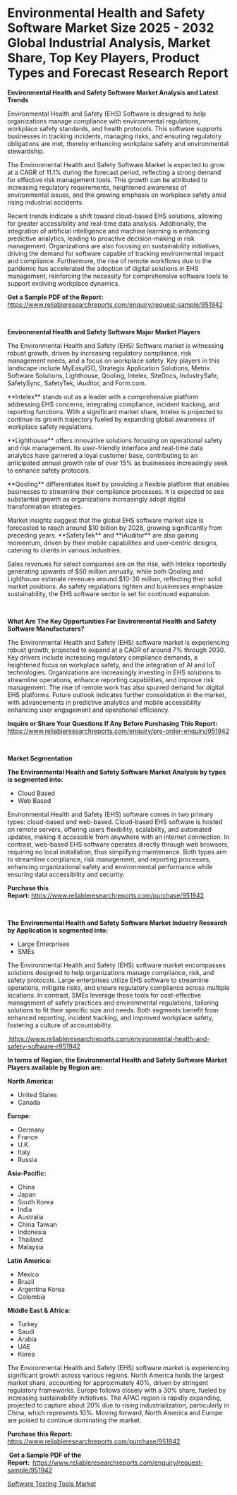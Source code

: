 <p><h1>Environmental Health and Safety Software Market Size 2025 - 2032 Global Industrial Analysis, Market Share, Top Key Players, Product Types and Forecast Research Report</h1></p><p><strong>Environmental Health and Safety Software Market Analysis and Latest Trends</strong></p>
<p><p>Environmental Health and Safety (EHS) Software is designed to help organizations manage compliance with environmental regulations, workplace safety standards, and health protocols. This software supports businesses in tracking incidents, managing risks, and ensuring regulatory obligations are met, thereby enhancing workplace safety and environmental stewardship.</p><p>The Environmental Health and Safety Software Market is expected to grow at a CAGR of 11.1% during the forecast period, reflecting a strong demand for effective risk management tools. This growth can be attributed to increasing regulatory requirements, heightened awareness of environmental issues, and the growing emphasis on workplace safety amid rising industrial accidents. </p><p>Recent trends indicate a shift toward cloud-based EHS solutions, allowing for greater accessibility and real-time data analysis. Additionally, the integration of artificial intelligence and machine learning is enhancing predictive analytics, leading to proactive decision-making in risk management. Organizations are also focusing on sustainability initiatives, driving the demand for software capable of tracking environmental impact and compliance. Furthermore, the rise of remote workflows due to the pandemic has accelerated the adoption of digital solutions in EHS management, reinforcing the necessity for comprehensive software tools to support evolving workplace dynamics.</p></p>
<p><strong>Get a Sample PDF of the Report:&nbsp;</strong> <a href="https://www.reliableresearchreports.com/enquiry/request-sample/951942?utm_campaign=3028&utm_medium=2&utm_source=Github&utm_content=ia&utm_term=06032025&utm_id=environmental-health-and-safety-software">https://www.reliableresearchreports.com/enquiry/request-sample/951942</a></p>
<p>&nbsp;</p>
<p><strong>Environmental Health and Safety Software Major Market Players</strong></p>
<p><p>The Environmental Health and Safety (EHS) Software market is witnessing robust growth, driven by increasing regulatory compliance, risk management needs, and a focus on workplace safety. Key players in this landscape include MyEasyISO, Strategix Application Solutions, Metrix Software Solutions, Lighthouse, Qooling, Intelex, SiteDocs, IndustrySafe, SafetySync, SafetyTek, iAuditor, and Form.com.</p><p>**Intelex** stands out as a leader with a comprehensive platform addressing EHS concerns, integrating compliance, incident tracking, and reporting functions. With a significant market share, Intelex is projected to continue its growth trajectory fueled by expanding global awareness of workplace safety regulations.</p><p>**Lighthouse** offers innovative solutions focusing on operational safety and risk management. Its user-friendly interface and real-time data analytics have garnered a loyal customer base, contributing to an anticipated annual growth rate of over 15% as businesses increasingly seek to enhance safety protocols.</p><p>**Qooling** differentiates itself by providing a flexible platform that enables businesses to streamline their compliance processes. It is expected to see substantial growth as organizations increasingly adopt digital transformation strategies.</p><p>Market insights suggest that the global EHS software market size is forecasted to reach around $10 billion by 2028, growing significantly from preceding years. **SafetyTek** and **iAuditor** are also gaining momentum, driven by their mobile capabilities and user-centric designs, catering to clients in various industries.</p><p>Sales revenues for select companies are on the rise, with Intelex reportedly generating upwards of $50 million annually, while both Qooling and Lighthouse estimate revenues around $10-30 million, reflecting their solid market positions. As safety regulations tighten and businesses emphasize sustainability, the EHS software sector is set for continued expansion.</p></p>
<p>&nbsp;</p>
<p><strong>What Are The Key Opportunities For Environmental Health and Safety Software Manufacturers?</strong></p>
<p><p>The Environmental Health and Safety (EHS) software market is experiencing robust growth, projected to expand at a CAGR of around 7% through 2030. Key drivers include increasing regulatory compliance demands, a heightened focus on workplace safety, and the integration of AI and IoT technologies. Organizations are increasingly investing in EHS solutions to streamline operations, enhance reporting capabilities, and improve risk management. The rise of remote work has also spurred demand for digital EHS platforms. Future outlook indicates further consolidation in the market, with advancements in predictive analytics and mobile accessibility enhancing user engagement and operational efficiency.</p></p>
<p><strong>Inquire or Share Your Questions If Any Before Purchasing This Report:</strong> <a href="https://www.reliableresearchreports.com/enquiry/pre-order-enquiry/951942?utm_campaign=3028&utm_medium=2&utm_source=Github&utm_content=ia&utm_term=06032025&utm_id=environmental-health-and-safety-software">https://www.reliableresearchreports.com/enquiry/pre-order-enquiry/951942</a></p>
<p>&nbsp;</p>
<p><strong>Market Segmentation</strong></p>
<p><strong>The Environmental Health and Safety Software Market Analysis by types is segmented into:</strong></p>
<p><ul><li>Cloud Based</li><li>Web Based</li></ul></p>
<p><p>Environmental Health and Safety (EHS) software comes in two primary types: cloud-based and web-based. Cloud-based EHS software is hosted on remote servers, offering users flexibility, scalability, and automated updates, making it accessible from anywhere with an internet connection. In contrast, web-based EHS software operates directly through web browsers, requiring no local installation, thus simplifying maintenance. Both types aim to streamline compliance, risk management, and reporting processes, enhancing organizational safety and environmental performance while ensuring data accessibility and security.</p></p>
<p><strong>Purchase this Report:&nbsp;</strong><a href="https://www.reliableresearchreports.com/purchase/951942?utm_campaign=3028&utm_medium=2&utm_source=Github&utm_content=ia&utm_term=06032025&utm_id=environmental-health-and-safety-software">https://www.reliableresearchreports.com/purchase/951942</a></p>
<p>&nbsp;</p>
<p><strong>The Environmental Health and Safety Software Market Industry Research by Application is segmented into:</strong></p>
<p><ul><li>Large Enterprises</li><li>SMEs</li></ul></p>
<p><p>The Environmental Health and Safety (EHS) software market encompasses solutions designed to help organizations manage compliance, risk, and safety protocols. Large enterprises utilize EHS software to streamline operations, mitigate risks, and ensure regulatory compliance across multiple locations. In contrast, SMEs leverage these tools for cost-effective management of safety practices and environmental regulations, tailoring solutions to fit their specific size and needs. Both segments benefit from enhanced reporting, incident tracking, and improved workplace safety, fostering a culture of accountability.</p></p>
<p><a href="https://www.reliableresearchreports.com/environmental-health-and-safety-software-r951942?utm_campaign=3028&utm_medium=2&utm_source=Github&utm_content=ia&utm_term=06032025&utm_id=environmental-health-and-safety-software">&nbsp;https://www.reliableresearchreports.com/environmental-health-and-safety-software-r951942</a></p>
<p><strong>In terms of Region, the Environmental Health and Safety Software Market Players available by Region are:</strong></p>
<p>
    <p> <strong> North America: </strong>
        <ul>
            <li>United States</li>
            <li>Canada</li>
        </ul>
        </p> 
    <p> <strong> Europe: </strong>
        <ul>
            <li>Germany</li>
            <li>France</li>
            <li>U.K.</li>
            <li>Italy</li>
            <li>Russia</li>
        </ul>
        </p> 
    <p> <strong> Asia-Pacific: </strong>
        <ul>
            <li>China</li>
            <li>Japan</li>
            <li>South Korea</li>
            <li>India</li>
            <li>Australia</li>
            <li>China Taiwan</li>
            <li>Indonesia</li>
            <li>Thailand</li>
            <li>Malaysia</li>
        </ul>
        </p> 
    <p> <strong> Latin America: </strong>
        <ul>
            <li>Mexico</li>
            <li>Brazil</li>
            <li>Argentina Korea</li>
            <li>Colombia</li>
        </ul>
        </p> 
    <p> <strong> Middle East & Africa: </strong>
        <ul>
            <li>Turkey</li>
            <li>Saudi</li>
            <li>Arabia</li>
            <li>UAE</li>
            <li>Korea</li>
        </ul>
    </p>
    </p>
<p><p>The Environmental Health and Safety (EHS) software market is experiencing significant growth across various regions. North America holds the largest market share, accounting for approximately 40%, driven by stringent regulatory frameworks. Europe follows closely with a 30% share, fueled by increasing sustainability initiatives. The APAC region is rapidly expanding, projected to capture about 20% due to rising industrialization, particularly in China, which represents 10%. Moving forward, North America and Europe are poised to continue dominating the market.</p></p>
<p><strong>Purchase this Report: </strong><a href="https://www.reliableresearchreports.com/purchase/951942?utm_campaign=3028&utm_medium=2&utm_source=Github&utm_content=ia&utm_term=06032025&utm_id=environmental-health-and-safety-software">https://www.reliableresearchreports.com/purchase/951942</a></p>
<p>&nbsp;<strong>Get a Sample PDF of the Report:&nbsp;&nbsp;</strong><a href="https://www.reliableresearchreports.com/enquiry/request-sample/951942?utm_campaign=3028&utm_medium=2&utm_source=Github&utm_content=ia&utm_term=06032025&utm_id=environmental-health-and-safety-software">https://www.reliableresearchreports.com/enquiry/request-sample/951942</a></p>
<p><strong></strong></p>
<p><p><a href="https://github.com/haaszgettre6/Market-Research-Report-List-1/blob/main/software-testing-tools-market.md?utm_campaign=3028&utm_medium=2&utm_source=Github&utm_content=ia&utm_term=06032025&utm_id=environmental-health-and-safety-software">Software Testing Tools Market</a></p></p>